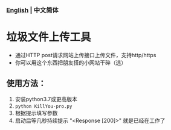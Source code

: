 ### [English](./README.md) | 中文简体
# 垃圾文件上传工具
* 通过HTTP post请求网站上传接口上传文件，支持http/https
* 你可以用这个东西把朋友搭的小网站干碎（逃）

## 使用方法：
1. 安装python3.7或更高版本
2. `python KillYou-pro.py`
3. 根据提示填写参数
4. 启动后等几秒持续提示 "<Response [200]>" 就是已经在工作了

